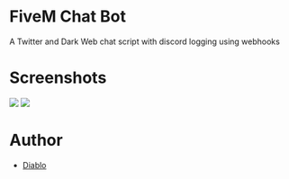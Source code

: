 # FiveM Chat Bot
A Twitter and Dark Web chat script with discord logging using webhooks

# Screenshots
![](https://cdn.discordapp.com/attachments/839749725480550421/868053814702379028/unknown.png)
![](https://cdn.discordapp.com/attachments/839749725480550421/868054152092209182/unknown.png)

# Author
- [Diablo](https://github.com/diablo)
